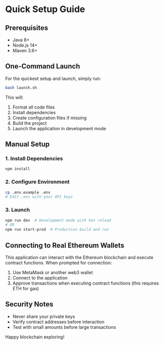 # Quick Setup Guide

## Prerequisites

- Java 8+
- Node.js 14+
- Maven 3.6+

## One-Command Launch

For the quickest setup and launch, simply run:

```bash
bash launch.sh
```

This will:
1. Format all code files
2. Install dependencies
3. Create configuration files if missing
4. Build the project
5. Launch the application in development mode

## Manual Setup

### 1. Install Dependencies

```bash
npm install
```

### 2. Configure Environment

```bash
cp .env.example .env
# Edit .env with your API keys
```

### 3. Launch

```bash
npm run dev  # Development mode with hot reload
# OR
npm run start-prod  # Production build and run
```

## Connecting to Real Ethereum Wallets

This application can interact with the Ethereum blockchain and execute contract functions. When prompted for connection:

1. Use MetaMask or another web3 wallet
2. Connect to the application
3. Approve transactions when executing contract functions (this requires ETH for gas)

## Security Notes

- Never share your private keys
- Verify contract addresses before interaction
- Test with small amounts before large transactions

Happy blockchain exploring!
